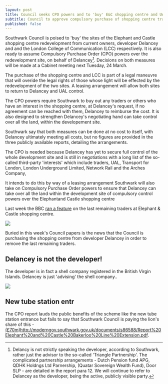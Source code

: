 ```yaml
---
layout: post
title: Council seeks CPO powers and to 'buy' E&C shopping centre and UAL building
subtitle: Council to approve compulsory purchase of shopping centre traders
published: false
---
```

Southwark Council is poised to 'buy' the sites of the Elephant and Castle shopping centre redevelopment from current owners, developer Delancey and and the London College of Communication (LCC) respectively.  It is also ready to assume Compulsory Purchase Order (CPO) powers over the redevelopment site, on behalf of Delancey[^1].  Decisions on both measures will be made at a Cabinet meeting next Tuesday, 24 March.

The purchase of the shopping centre and LCC is part of a legal maneuvre that will overide the legal rights of those whose light will be effected by the redevelopment of the two sites. A leasing arrangement will allow both sites to return to Delancey and UAL control.    

The CPO powers require Southwark to buy out any traders or others who have an interest in the shopping centre, at Delancey's request, if no agreement can be reached with them, Delancey to reimburse the cost.  It is also designed to strengthen Delancey's negotiating hand can take control over all the land, within the developement site.

Southwark say that both measures can be done at no cost to itself, with Delancey ultimately meeting all costs, but no figures are provided in the three publicly available reports, detailing the arrangements.

The CPO is needed because Delancey has yet to secure full control of the whole development site and is still in negotiations with a long list of the so-called third-party 'interests' which include traders, UAL, Transport for London, London Underground Limited, Network Rail and the Arches Company, 

It intends to do this by way of a leasing arrangement Southwark will also take on Compulsory Purchase Order powers to ensure that Delancey can take over all the land  within the development site  of compulsory control powers over the Elephantand Castle shopping centre 




Last week the BBC [ran a feature](https://twitter.com/LatinElephant/status/1239870649851613185) on the last remaining traders at Elephant & Castle shopping centre.

![](http://35percent.org/img/tradersbbc.png)

Buried in this week's Council papers is the news that the Council is purchasing the shopping centre from developer Delancey in order to remove the last remaining traders. 

## Delancey is not the developer!
The developer is in fact a shell company registered in the British Virgin Islands. Delancey is just 'advising' the shell company..

![](http://35percent.org/img/bvidelancey.png)

## New tube station entr
The CPO report lauds the public benefits of the scheme like the new tube station entrance but fails to say that Southwark Council is paying the lion's share of this - [(£70m)]()http://moderngov.southwark.gov.uk/documents/s86588/Report%20Elephant%20and%20Castle%20Bakerloo%20Line%20Extension.pdf.
[^1]: Delancy is not strictly speaking the developer, according to Southwark, rather just the advisor to the so-called 'Triangle Partnership'.  The complicated partnership arrangements   - Dutch Pension fund APG, QDHK Holdngs Ltd Parnership, (Quatar Sovereign Wealth Fund), Door SLP  - are detailed in the report para 12.  We will continue to refer to Delancey as the developer, being the active, publicly visible party. 
